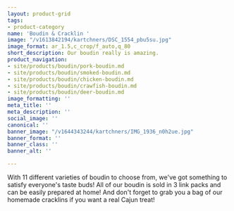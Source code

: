 ```yaml
---
layout: product-grid
tags:
- product-category
name: 'Boudin & Cracklin '
image: "/v1613842194/kartchners/DSC_1554_pbu5su.jpg"
image_format: ar_1.5,c_crop/f_auto,q_80
short_description: Our boudin really is amazing.
product_navigation:
- site/products/boudin/pork-boudin.md
- site/products/boudin/smoked-boudin.md
- site/products/boudin/chicken-boudin.md
- site/products/boudin/crawfish-boudin.md
- site/products/boudin/deer-boudin.md
image_formatting: ''
meta_title: ''
meta_description: ''
social_image: ''
canonical: ''
banner_image: "/v1644343244/kartchners/IMG_1936_n0h2ue.jpg"
banner_format: ''
banner_class: ''
banner_alt: ''

---
```

With 11 different varieties of boudin to choose from, we've got something to satisfy everyone's taste buds! All of our boudin is sold in 3 link packs and can be easily prepared at home! And don't forget to grab you a bag of our homemade cracklins if you want a real Cajun treat!